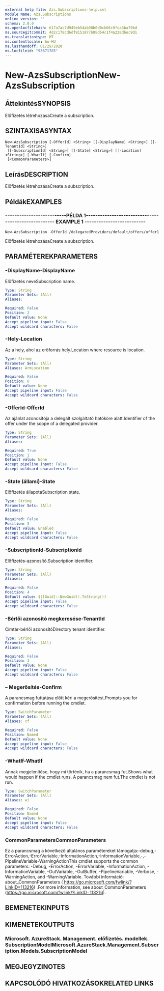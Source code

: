 ```yaml
---
external help file: Azs.Subscriptions-help.xml
Module Name: Azs.Subscriptions
online version: ''
schema: 2.0.0
ms.openlocfilehash: 617a7ac7d949eb54ab08b0d0cb06c0fca3ba79bd
ms.sourcegitcommit: 4d2c178cd6df9151877b08d54c1f4a228dbec9d1
ms.translationtype: MT
ms.contentlocale: hu-HU
ms.lasthandoff: 01/29/2020
ms.locfileid: "93671785"
---
```

# <span data-ttu-id="c6511-101">New-AzsSubscription</span><span class="sxs-lookup"><span data-stu-id="c6511-101">New-AzsSubscription</span></span>

## <span data-ttu-id="c6511-102">Áttekintés</span><span class="sxs-lookup"><span data-stu-id="c6511-102">SYNOPSIS</span></span>
<span data-ttu-id="c6511-103">Előfizetés létrehozása</span><span class="sxs-lookup"><span data-stu-id="c6511-103">Create a subscription.</span></span>

## <span data-ttu-id="c6511-104">SZINTAXISA</span><span class="sxs-lookup"><span data-stu-id="c6511-104">SYNTAX</span></span>

```
New-AzsSubscription [-OfferId] <String> [[-DisplayName] <String>] [[-TenantId] <String>]
 [[-SubscriptionId] <String>] [[-State] <String>] [[-Location] <String>] [-WhatIf] [-Confirm]
 [<CommonParameters>]
```

## <span data-ttu-id="c6511-105">Leírás</span><span class="sxs-lookup"><span data-stu-id="c6511-105">DESCRIPTION</span></span>
<span data-ttu-id="c6511-106">Előfizetés létrehozása</span><span class="sxs-lookup"><span data-stu-id="c6511-106">Create a subscription.</span></span>

## <span data-ttu-id="c6511-107">Példák</span><span class="sxs-lookup"><span data-stu-id="c6511-107">EXAMPLES</span></span>

### <span data-ttu-id="c6511-108">--------------------------PÉLDA 1--------------------------</span><span class="sxs-lookup"><span data-stu-id="c6511-108">-------------------------- EXAMPLE 1 --------------------------</span></span>
```
New-AzsSubscription -OfferId /delegatedProviders/default/offers/offer1
```

<span data-ttu-id="c6511-109">Előfizetés létrehozása</span><span class="sxs-lookup"><span data-stu-id="c6511-109">Create a subscription.</span></span>

## <span data-ttu-id="c6511-110">PARAMÉTEREK</span><span class="sxs-lookup"><span data-stu-id="c6511-110">PARAMETERS</span></span>

### <span data-ttu-id="c6511-111">-DisplayName</span><span class="sxs-lookup"><span data-stu-id="c6511-111">-DisplayName</span></span>
<span data-ttu-id="c6511-112">Előfizetés neve</span><span class="sxs-lookup"><span data-stu-id="c6511-112">Subscription name.</span></span>

```yaml
Type: String
Parameter Sets: (All)
Aliases: 

Required: False
Position: 2
Default value: None
Accept pipeline input: False
Accept wildcard characters: False
```

### <span data-ttu-id="c6511-113">-Hely</span><span class="sxs-lookup"><span data-stu-id="c6511-113">-Location</span></span>
<span data-ttu-id="c6511-114">Az a hely, ahol az erőforrás hely.</span><span class="sxs-lookup"><span data-stu-id="c6511-114">Location where resource is location.</span></span>

```yaml
Type: String
Parameter Sets: (All)
Aliases: ArmLocation

Required: False
Position: 6
Default value: None
Accept pipeline input: False
Accept wildcard characters: False
```

### <span data-ttu-id="c6511-115">-OfferId</span><span class="sxs-lookup"><span data-stu-id="c6511-115">-OfferId</span></span>
<span data-ttu-id="c6511-116">Az ajánlat azonosítója a delegált szolgáltató hatóköre alatt.</span><span class="sxs-lookup"><span data-stu-id="c6511-116">Identifier of the offer under the scope of a delegated provider.</span></span>

```yaml
Type: String
Parameter Sets: (All)
Aliases: 

Required: True
Position: 1
Default value: None
Accept pipeline input: False
Accept wildcard characters: False
```

### <span data-ttu-id="c6511-117">-State (állami)</span><span class="sxs-lookup"><span data-stu-id="c6511-117">-State</span></span>
<span data-ttu-id="c6511-118">Előfizetés állapota</span><span class="sxs-lookup"><span data-stu-id="c6511-118">Subscription state.</span></span>

```yaml
Type: String
Parameter Sets: (All)
Aliases: 

Required: False
Position: 5
Default value: Enabled
Accept pipeline input: False
Accept wildcard characters: False
```

### <span data-ttu-id="c6511-119">-SubscriptionId</span><span class="sxs-lookup"><span data-stu-id="c6511-119">-SubscriptionId</span></span>
<span data-ttu-id="c6511-120">Előfizetés-azonosító.</span><span class="sxs-lookup"><span data-stu-id="c6511-120">Subscription identifier.</span></span>

```yaml
Type: String
Parameter Sets: (All)
Aliases: 

Required: False
Position: 4
Default value: $([Guid]::NewGuid().ToString())
Accept pipeline input: False
Accept wildcard characters: False
```

### <span data-ttu-id="c6511-121">-Bérlői azonosító megkeresése</span><span class="sxs-lookup"><span data-stu-id="c6511-121">-TenantId</span></span>
<span data-ttu-id="c6511-122">Címtár-bérlői azonosító</span><span class="sxs-lookup"><span data-stu-id="c6511-122">Directory tenant identifier.</span></span>

```yaml
Type: String
Parameter Sets: (All)
Aliases: 

Required: False
Position: 3
Default value: None
Accept pipeline input: False
Accept wildcard characters: False
```

### <span data-ttu-id="c6511-123">– Megerősítés</span><span class="sxs-lookup"><span data-stu-id="c6511-123">-Confirm</span></span>
<span data-ttu-id="c6511-124">A parancsmag futtatása előtt kéri a megerősítést.</span><span class="sxs-lookup"><span data-stu-id="c6511-124">Prompts you for confirmation before running the cmdlet.</span></span>

```yaml
Type: SwitchParameter
Parameter Sets: (All)
Aliases: cf

Required: False
Position: Named
Default value: None
Accept pipeline input: False
Accept wildcard characters: False
```

### <span data-ttu-id="c6511-125">-WhatIf</span><span class="sxs-lookup"><span data-stu-id="c6511-125">-WhatIf</span></span>
<span data-ttu-id="c6511-126">Annak megjelenítése, hogy mi történik, ha a parancsmag fut.</span><span class="sxs-lookup"><span data-stu-id="c6511-126">Shows what would happen if the cmdlet runs.</span></span>
<span data-ttu-id="c6511-127">A parancsmag nem fut.</span><span class="sxs-lookup"><span data-stu-id="c6511-127">The cmdlet is not run.</span></span>

```yaml
Type: SwitchParameter
Parameter Sets: (All)
Aliases: wi

Required: False
Position: Named
Default value: None
Accept pipeline input: False
Accept wildcard characters: False
```

### <span data-ttu-id="c6511-128">CommonParameters</span><span class="sxs-lookup"><span data-stu-id="c6511-128">CommonParameters</span></span>
<span data-ttu-id="c6511-129">Ez a parancsmag a következő általános paramétereket támogatja:-debug,-ErrorAction,-ErrorVariable,-InformationAction,-InformationVariable,-,-PipelineVariable-WarningAction</span><span class="sxs-lookup"><span data-stu-id="c6511-129">This cmdlet supports the common parameters: -Debug, -ErrorAction, -ErrorVariable, -InformationAction, -InformationVariable, -OutVariable, -OutBuffer, -PipelineVariable, -Verbose, -WarningAction, and -WarningVariable.</span></span> <span data-ttu-id="c6511-130">További információ: about_CommonParameters ( https://go.microsoft.com/fwlink/?LinkID=113216) .</span><span class="sxs-lookup"><span data-stu-id="c6511-130">For more information, see about_CommonParameters (https://go.microsoft.com/fwlink/?LinkID=113216).</span></span>

## <span data-ttu-id="c6511-131">BEMENETEK</span><span class="sxs-lookup"><span data-stu-id="c6511-131">INPUTS</span></span>

## <span data-ttu-id="c6511-132">KIMENETEK</span><span class="sxs-lookup"><span data-stu-id="c6511-132">OUTPUTS</span></span>

### <span data-ttu-id="c6511-133">Microsoft. AzureStack. Management. előfizetés. modellek. SubscriptionModel</span><span class="sxs-lookup"><span data-stu-id="c6511-133">Microsoft.AzureStack.Management.Subscription.Models.SubscriptionModel</span></span>

## <span data-ttu-id="c6511-134">MEGJEGYZI</span><span class="sxs-lookup"><span data-stu-id="c6511-134">NOTES</span></span>

## <span data-ttu-id="c6511-135">KAPCSOLÓDÓ HIVATKOZÁSOK</span><span class="sxs-lookup"><span data-stu-id="c6511-135">RELATED LINKS</span></span>


